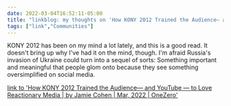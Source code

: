 ```yaml
---
date: 2022-03-04T16:52:11-05:00
title: "linkblog: my thoughts on 'How KONY 2012 Trained the Audience— and YouTube — to Love Reactionary Media | by Jamie Cohen | Mar, 2022 | OneZero'"
tags: ["link","Communities"]
---
```

KONY 2012 has been on my mind a lot lately, and this is a good read. It doesn't bring up why I've had it on the mind, though. I'm afraid Russia's invasion of Ukraine could turn into a sequel of sorts: Something important and meaningful that people glom onto because they see something oversimplified on social media.
 
[link to 'How KONY 2012 Trained the Audience— and YouTube — to Love Reactionary Media | by Jamie Cohen | Mar, 2022 | OneZero'](https://onezero.medium.com/how-kony-2012-trained-the-audience-and-youtube-to-love-reactionary-media-f3c38435ba58)
